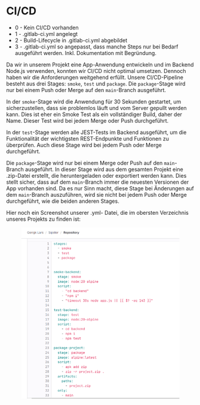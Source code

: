 # CI/CD

* 0 - Kein CI/CD vorhanden
* 1 - .gitlab-ci.yml angelegt
* 2 - Build-Lifecycle in .gitlab-ci.yml abgebildet
* 3 - .gitlab-ci.yml so angepasst, dass manche Steps nur bei Bedarf ausgeführt werden. Inkl. Dokumentation mit Begründung.

Da wir in unserem Projekt eine App-Anwendung entwickeln und im Backend Node.js verwenden, konnten wir CI/CD nicht optimal umsetzen. Dennoch haben wir die Anforderungen weitgehend erfüllt. Unsere CI/CD-Pipeline besteht aus drei Stages: `smoke`, `test` und `package`. Die `package`-Stage wird nur bei einem Push oder Merge auf den `main`-Branch ausgeführt.

In der `smoke`-Stage wird die Anwendung für 30 Sekunden gestartet, um sicherzustellen, dass sie problemlos läuft und vom Server gepullt werden kann. Dies ist eher ein Smoke Test als ein vollständiger Build, daher der Name. Dieser Test wird bei jedem Merge oder Push durchgeführt.

In der `test`-Stage werden alle JEST-Tests im Backend ausgeführt, um die Funktionalität der wichtigsten REST-Endpunkte und Funktionen zu überprüfen. Auch diese Stage wird bei jedem Push oder Merge durchgeführt.

Die `package`-Stage wird nur bei einem Merge oder Push auf den `main`-Branch ausgeführt. In dieser Stage wird aus dem gesamten Projekt eine .zip-Datei erstellt, die heruntergeladen oder exportiert werden kann. Dies stellt sicher, dass auf dem `main`-Branch immer die neuesten Versionen der App vorhanden sind. Da es nur Sinn macht, diese Stage bei Änderungen auf dem `main`-Branch auszuführen, wird sie nicht bei jedem Push oder Merge durchgeführt, wie die beiden anderen Stages.

Hier noch ein Screenshot unserer .yml- Datei, die im obersten Verzeichnis unseres Projekts zu finden ist:

<figure><img src="../.gitbook/assets/sipster_yml.png" alt=""><figcaption></figcaption></figure>

